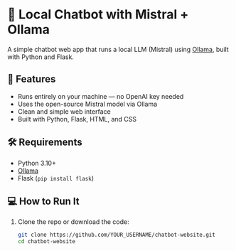 # 🧠 Local Chatbot with Mistral + Ollama

A simple chatbot web app that runs a local LLM (Mistral) using [Ollama](https://ollama.com/), built with Python and Flask.

## 🚀 Features

- Runs entirely on your machine — no OpenAI key needed
- Uses the open-source Mistral model via Ollama
- Clean and simple web interface
- Built with Python, Flask, HTML, and CSS

## 🛠️ Requirements

- Python 3.10+
- [Ollama](https://ollama.com/download)
- Flask (`pip install flask`)

## 💻 How to Run It

1. Clone the repo or download the code:
   ```bash
   git clone https://github.com/YOUR_USERNAME/chatbot-website.git
   cd chatbot-website
